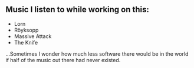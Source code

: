 ## Music I listen to while working on this:
* Lorn
* Röyksopp
* Massive Attack
* The Knife

...Sometimes I wonder how much less software there would be in the world if half of the music out there had never existed.
